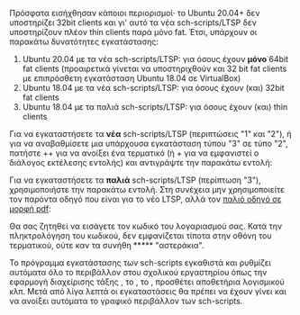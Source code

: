 Πρόσφατα εισήχθησαν κάποιοι περιορισμοί· το Ubuntu 20.04+ δεν
υποστηρίζει 32bit clients και γι' αυτό τα νέα
sch-scripts/LTSP δεν υποστηρίζουν πλέον thin clients παρά μόνο fat.
Έτσι, υπάρχουν οι παρακάτω δυνατότητες εγκατάστασης:

1.  Ubuntu 20.04 με τα νέα sch-scripts/LTSP: για όσους έχουν **μόνο**
    64bit fat clients (προαιρετικά γίνεται να υποστηριχθούν και 32 bit
    fat clients με επιπρόσθετη εγκατάσταση Ubuntu 18.04 σε VirtualBox)
2.  Ubuntu 18.04 με τα νέα sch-scripts/LTSP: για όσους έχουν (και) 32bit
    fat clients
3.  Ubuntu 18.04 με τα παλιά sch-scripts/LTSP: για όσους έχουν (και)
    thin clients

Για να εγκαταστήσετε τα **νέα** sch-scripts/LTSP (περιπτώσεις "1" και
"2"), ή για να αναβαθμίσετε μια υπάρχουσα εγκατάσταση τύπου "3" σε τύπο
"2", πατήστε ++ για να ανοίξει ένα τερματικό (ή + για να εμφανιστεί ο
διάλογος εκτέλεσης εντολής) και αντιγράψτε την παρακάτω εντολή:

Για να εγκαταστήσετε τα **παλιά** sch-scripts/LTSP (περίπτωση "3"),
χρησιμοποιήστε την παρακάτω εντολή. Στη συνέχεια μην χρησιμοποιείτε
τον παρόντα οδηγό που είναι για το νέο LTSP, αλλά τον [παλιό οδηγό σε
μορφή
pdf](https://ts.sch.gr/docs/odigies-egkatastasis-diaxirisis/364-ubuntu18-04ltsp):

Θα σας ζητηθεί να εισάγετε τον κωδικό του λογαριασμού σας. Κατά την
πληκτρολόγηση του κωδικού, δεν εμφανίζεται τίποτα στην οθόνη του
τερματικού, ούτε καν τα συνήθη \*\*\*\*\* "αστεράκια".

Το πρόγραμμα εγκατάστασης των sch-scripts εγκαθιστά και ρυθμίζει
αυτόματα όλο το περιβάλλον στου σχολικού εργαστηρίου όπως την
εφαρμογή διαχείρισης τάξης , το , το , προσθέτει αποθετήρια
λογισμικού κλπ. Μετά από λίγα λεπτά οι εγκαταστάσεις θα πρέπει
να έχουν γίνει και να ανοίξει αυτόματα το γραφικό περιβάλλον των
sch-scripts.
